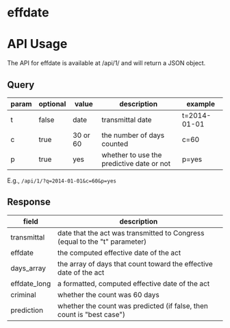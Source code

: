 effdate
=======

# API Usage
The API for effdate is available at /api/1/ and will return a JSON object. 

## Query
| param | optional  | value     | description                 | example             |
| ----- |-----------|-----------|-----------------------------|---------------------|
| t     | false     | date      | transmittal date            | t=2014-01-01        |
| c     | true      | 30 or 60  | the number of days counted  | c=60                |
| p     | true      | yes       | whether to use the predictive date or not | p=yes |

E.g., ```/api/1/?q=2014-01-01&c=60&p=yes``` 

## Response
| field         | description                                                               |
|---------------| --------------------------------------------------------------------------|
| transmittal   | date that the act was transmitted to Congress (equal to the "t" parameter)|
| effdate       | the computed effective date of the act                                    |
| days_array    | the array of days that count toward the effective date of the act         |
| effdate_long  | a formatted, computed effective date of the act                           |
| criminal      | whether the count was 60 days                                             |
| prediction    | whether the count was predicted (if false, then count is "best case")     |
